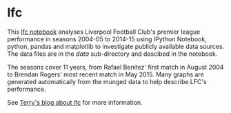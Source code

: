 # lfc
This [lfc notebook](http://nbviewer.ipython.org/github/terrydolan/prem/blob/master/lfc.ipynb) analyses Liverpool Football Club's premier league performance in seasons 2004-05 to 2014-15 using IPython Notebook, python, pandas and matplotlib to investigate publicly available data sources. The data files are in the *data* sub-directory and descibed in the notebook. 

The seasons cover 11 years, from Rafael Benitez' first match in August 2004 to Brendan Rogers' most recent match in May 2015. Many graphs are generated automatically from the munged data to help describe LFC's performance.

See [Terry's blog about lfc](http://terrydolan.blogspot.com/2015/05/lfc-from-rafa-to-rogers-there-are-three.html) for more information.
